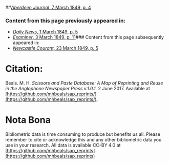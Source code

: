 ##[*Aberdeen Journal*, 7 March 1849, p. 4](https://mhbeals.github.io/sap_html/Aberdeen-Journal/Aberdeen-Journal-7-March-1849-p-4)

### Content from this page previously appeared in:
+ [*Daily News*, 1 March 1849, p. 5](https://mhbeals.github.io/sap_html/Daily-News/Daily-News-1-March-1849-p-5)
+ [*Examiner*, 3 March 1849, p. 11](https://mhbeals.github.io/sap_html/Examiner/Examiner-3-March-1849-p-11)### Content from this page subsequently appeared in:
+ [*Newcastle Courant*, 23 March 1849, p. 5](https://mhbeals.github.io/sap_html/Newcastle-Courant/Newcastle-Courant-23-March-1849-p-5)
                    
# Citation: 

Beals. M. H. *Scissors and Paste Database: A Map of Reprinting and Reuse in the Anglophone Newspaper Press v.1.0.1.* 2 June 2017. Available at [https://github.com/mhbeals/sap_reprints/](https://github.com/mhbeals/sap_reprints/). 
                    
# Nota Bona

Bibliometric data is time consuming to produce but benefits us all. Please remember to cite or acknowledge this and any other bibliometric data you use in your research. All data is available CC-BY 4.0 at [https://github.com/mhbeals/sap_reprints](https://github.com/mhbeals/sap_reprints)